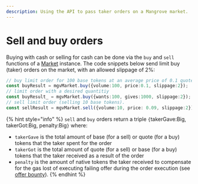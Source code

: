 ```yaml
---
description: Using the API to pass taker orders on a Mangrove market.
---
```


# Sell and buy orders

Buying with cash or selling for cash can be done via the `buy` and `sell` functions of a [Market](api-classes-overview.md#market) instance. The code snippets below send limit buy (taker) orders on the market, with an allowed slippage of 2%:

```typescript
// buy limit order for 100 base tokens at an average price of 0.1 quote per base
const buyResult = mgvMarket.buy({volume:100, price:0.1, slippage:2});
// limit order with a desired quantitiy
const buyResult_ = mgvMarket.buy({wants:100, gives:1000, slippage:2});
// sell limit order (selling 10 base tokens).
const sellResult = mgvMarket.sell({volume:10, price: 0.09, slippage:2});
```

{% hint style="info" %}
`sell` and `buy` orders return a triple `{`takerGave:Big, takerGot:Big, penalty:Big`}` where:

* `takerGave` is the total amount of base (for a sell) or quote (for a buy) tokens that the taker spent for the order
* `takerGot` is the total amount of quote (for a sell) or base (for a buy) tokens that the taker received as a result of the order
* `penalty` is the amount of native tokens the taker received to compensate for the gas lost of executing failing offer during the order execution (see [offer bounty](https://docs.mangrove.exchange/basic-usage/offer-maker/offer-provision#computing-the-provision-and-offer-bounty)).
{% endhint %}
